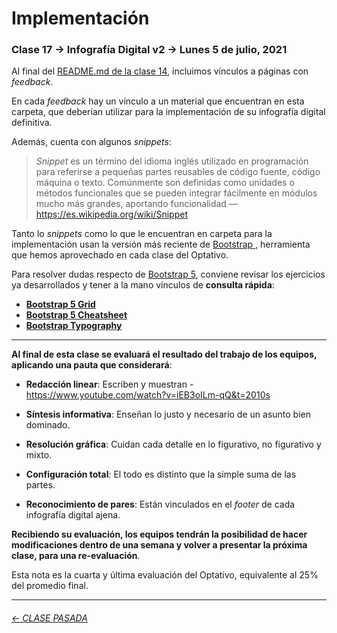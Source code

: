 # Implementación

###  Clase 17 → Infografía Digital v2 → Lunes 5 de julio, 2021

Al final del [README.md de la clase 14](https://github.com/profesorfaco/dno075-2021-1/tree/main/clase-14#avances), incluimos vínculos a páginas con *feedback*.

En cada *feedback* hay un vínculo a un material que encuentran en esta carpeta, que deberían utilizar para la implementación de su infografía digital definitiva.

Además, cuenta con algunos *snippets*:

> *Snippet* es un término del idioma inglés utilizado en programación para referirse a pequeñas partes reusables de código fuente, código máquina o texto. Comúnmente son definidas como unidades o métodos funcionales que se pueden integrar fácilmente en módulos mucho más grandes, aportando funcionalidad — https://es.wikipedia.org/wiki/Snippet

Tanto lo *snippets* como lo que le encuentran en carpeta para la implementación usan la versión más reciente de [Bootstrap ](https://getbootstrap.com/), herramienta que hemos aprovechado en cada clase del Optativo.  

Para resolver dudas respecto de [Bootstrap 5](https://getbootstrap.com/), conviene revisar los ejercicios ya desarrollados y tener a la mano vínculos de **consulta rápida**:

- **[Bootstrap 5 Grid](https://getbootstrap.com/docs/5.0/examples/grid/)**
- **[Bootstrap 5 Cheatsheet](https://getbootstrap.com/docs/5.0/examples/cheatsheet/)**
- **[Bootstrap Typography](https://www.tutorialrepublic.com/twitter-bootstrap-tutorial/bootstrap-typography.php)**

- - - - - - - - - 

**Al final de esta clase se evaluará el resultado del trabajo de los equipos, aplicando una pauta que considerará**:

- **Redacción linear**: Escriben y muestran - https://www.youtube.com/watch?v=iEB3oILm-qQ&t=2010s

- **Síntesis informativa**: Enseñan lo justo y necesario de un asunto bien dominado.

- **Resolución gráfica**: Cuidan cada detalle en lo figurativo, no figurativo y mixto.

- **Configuración total**: El todo es distinto que la simple suma de las partes.

- **Reconocimiento de pares**: Están vinculados en el *footer* de cada infografía digital ajena.

**Recibiendo su evaluación, los equipos tendrán la posibilidad de hacer modificaciones dentro de una semana y volver a presentar la próxima clase, para una re-evaluación**. 

Esta nota es la cuarta y última evaluación del Optativo, equivalente al 25% del promedio final.

- - - - - - - - - - -

###### [← CLASE PASADA](https://github.com/profesorfaco/dno075-2021/tree/main/clase-14)
